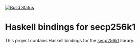 [![Build Status](https://travis-ci.org/haskoin/secp256k1-haskell.svg?branch=master)](https://travis-ci.org/haskoin/secp256k1-haskell)

# Haskell bindings for secp256k1

This project contains Haskell bindings for the
[secp256k1](https://github.com/bitcoin-core/secp256k1) library.
